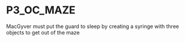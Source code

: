 # P3_OC_MAZE
MacGyver must put the guard to sleep by creating a syringe with three objects to get out of the maze
